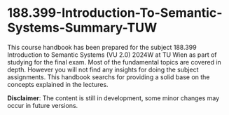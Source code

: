 # 188.399-Introduction-To-Semantic-Systems-Summary-TUW
This course handbook has been prepared for the subject 188.399 Introduction to Semantic Systems (VU 2.0) 2024W at TU Wien as part of studying for the final exam. Most of the fundamental topics are covered in depth.
However you will not find any insights for doing the subject assignments. This handbook searchs for providing a solid base on the concepts explained in the lectures.

**Disclaimer**: The content is still in development, some minor changes may occur in future versions.
